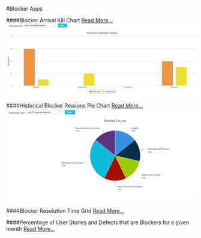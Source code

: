 #Blocker Apps

####Blocker Arrival Kill Chart [Read More...](/blocker-arrival-kill/README.md)
![ScreenShot](/images/blocker-arrival-kill.png)

####Historical Blocker Reasons Pie Chart [Read More...](/blocker-reasons-piechart/README.md)
![ScreenShot](/images/blocker-reasons-piechart.png)

####Blocker Resolution Time Grid [Read More...](/blocker-resolution-time-grid/README.md)

####Percentage of User Stories and Defects that are Blockers for a given month [Read More...](/pct-blocker-workitem/README.md)

